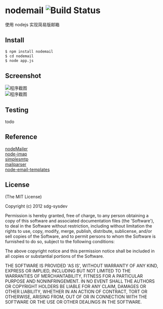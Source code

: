 nodemail ![Build Status](https://secure.travis-ci.org/fredwu/skinny-coffee-machine.png?branch=master)
========

使用 nodejs 实现简易版邮箱


## Install

```sh
$ npm install nodemail  
$ cd nodemail  
$ node app.js
```



## Screenshot

![程序截图](https://raw.github.com/sdg-sysdev/nodemail/master/demo/ScreenShot1.png)  
![程序截图](https://raw.github.com/sdg-sysdev/nodemail/master/demo/ScreenShot2.png)	

## Testing

todo


## Reference
[nodeMailer](https://github.com/andris9/Nodemailer)  
[node-imap](https://github.com/mscdex/node-imap)  
[simplesmtp](https://github.com/andris9/simplesmtp)  
[mailparser](https://github.com/andris9/mailparser)  
[node-email-templates](https://github.com/niftylettuce/node-email-templates)  



## License 

(The MIT License)

Copyright (c) 2012 sdg-sysdev

Permission is hereby granted, free of charge, to any person obtaining
a copy of this software and associated documentation files (the
'Software'), to deal in the Software without restriction, including
without limitation the rights to use, copy, modify, merge, publish,
distribute, sublicense, and/or sell copies of the Software, and to
permit persons to whom the Software is furnished to do so, subject to
the following conditions:

The above copyright notice and this permission notice shall be
included in all copies or substantial portions of the Software.

THE SOFTWARE IS PROVIDED 'AS IS', WITHOUT WARRANTY OF ANY KIND,
EXPRESS OR IMPLIED, INCLUDING BUT NOT LIMITED TO THE WARRANTIES OF
MERCHANTABILITY, FITNESS FOR A PARTICULAR PURPOSE AND NONINFRINGEMENT.
IN NO EVENT SHALL THE AUTHORS OR COPYRIGHT HOLDERS BE LIABLE FOR ANY
CLAIM, DAMAGES OR OTHER LIABILITY, WHETHER IN AN ACTION OF CONTRACT,
TORT OR OTHERWISE, ARISING FROM, OUT OF OR IN CONNECTION WITH THE
SOFTWARE OR THE USE OR OTHER DEALINGS IN THE SOFTWARE.
